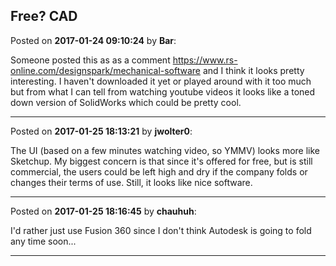 ## Free? CAD
Posted on **2017-01-24 09:10:24** by **Bar**:

Someone posted this as as a comment https://www.rs-online.com/designspark/mechanical-software and I think it looks pretty interesting. I haven't downloaded it yet or played around with it too much but from what I can tell from watching youtube videos it looks like a toned down version of SolidWorks which could be pretty cool.

---

Posted on **2017-01-25 18:13:21** by **jwolter0**:

The UI (based on a few minutes watching video, so YMMV) looks more like Sketchup.  My biggest concern is that since it's offered for free, but is still commercial, the users could be left high and dry if the company folds or changes their terms of use.  Still, it looks like nice software.

---

Posted on **2017-01-25 18:16:45** by **chauhuh**:

I'd rather just use Fusion 360 since I don't think Autodesk is going to fold any time soon...

---

